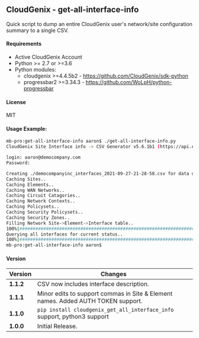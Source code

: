 CloudGenix - get-all-interface-info
---

Quick script to dump an entire CloudGenix user's network/site configuration summary to a single CSV.

#### Requirements
* Active CloudGenix Account
* Python >= 2.7 or >=3.6
* Python modules:
    * cloudgenix >=4.4.5b2 - <https://github.com/CloudGenix/sdk-python>
    * progressbar2 >=3.34.3 - <https://github.com/WoLpH/python-progressbar>

#### License
MIT

#### Usage Example:
```bash
mb-pro:get-all-interface-info aaron$ ./get-all-interface-info.py 
CloudGenix Site Interface info -> CSV Generator v5.6.1b1 (https://api.elcapitan.cloudgenix.com)

login: aaron@democompany.com
Password: 

Creating ./democompanyinc_interfaces_2021-09-27-21-28-58.csv for data output...
Caching Sites..
Caching Elements..
Caching WAN Networks..
Caching Circuit Catagories..
Caching Network Contexts..
Caching Policysets..
Caching Security Policysets..
Caching Security Zones..
Filling Network Site->Element->Interface table..
100%|###################################################################################################|Time: 0:01:39
Querying all interfaces for current status..
100%|###################################################################################################|Time: 0:08:54
mb-pro:get-all-interface-info aaron$ 
```

#### Version
Version | Changes
------- | --------
**1.1.2**| CSV now includes interface description.
**1.1.1**| Minor edits to support commas in Site & Element names. Added AUTH TOKEN support.
**1.1.0**| `pip install cloudgenix_get_all_interface_info` support, python3 support
**1.0.0**| Initial Release.